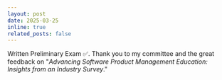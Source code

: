 ```yaml
---
layout: post
date: 2025-03-25 
inline: true
related_posts: false
---
```


Written Preliminary Exam  ✅. Thank you to my committee and the great feedback on "<i>Advancing Software Product Management Education: Insights from an Industry Survey</i>."
